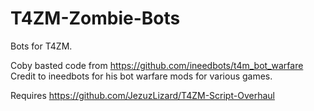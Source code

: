# T4ZM-Zombie-Bots
Bots for T4ZM.

Coby basted code from https://github.com/ineedbots/t4m_bot_warfare
Credit to ineedbots for his bot warfare mods for various games.

Requires https://github.com/JezuzLizard/T4ZM-Script-Overhaul